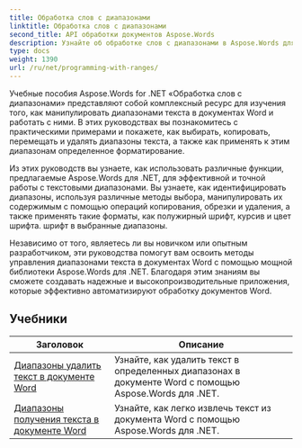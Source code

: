 ```yaml
---
title: Обработка слов с диапазонами
linktitle: Обработка слов с диапазонами
second_title: API обработки документов Aspose.Words
description: Узнайте об обработке слов с диапазонами в Aspose.Words для .NET. Узнайте, как манипулировать и форматировать определенные диапазоны текста в документах Word, используя пошаговые руководства и примеры кодов.
type: docs
weight: 1390
url: /ru/net/programming-with-ranges/
---
```

Учебные пособия Aspose.Words for .NET «Обработка слов с диапазонами» представляют собой комплексный ресурс для изучения того, как манипулировать диапазонами текста в документах Word и работать с ними. В этих руководствах вы познакомитесь с практическими примерами и покажете, как выбирать, копировать, перемещать и удалять диапазоны текста, а также как применять к этим диапазонам определенное форматирование.

Из этих руководств вы узнаете, как использовать различные функции, предлагаемые Aspose.Words для .NET, для эффективной и точной работы с текстовыми диапазонами. Вы узнаете, как идентифицировать диапазоны, используя различные методы выбора, манипулировать их содержимым с помощью операций копирования, обрезки и удаления, а также применять такие форматы, как полужирный шрифт, курсив и цвет шрифта. шрифт в выбранные диапазоны.

Независимо от того, являетесь ли вы новичком или опытным разработчиком, эти руководства помогут вам освоить методы управления диапазонами текста в документах Word с помощью мощной библиотеки Aspose.Words для .NET. Благодаря этим знаниям вы сможете создавать надежные и высокопроизводительные приложения, которые эффективно автоматизируют обработку документов Word.

 ## Учебники
| Заголовок | Описание |
| --- | --- |
| [Диапазоны удалить текст в документе Word](./ranges-delete-text/) | Узнайте, как удалить текст в определенных диапазонах в документе Word с помощью Aspose.Words для .NET. |
| [Диапазоны получения текста в документе Word](./ranges-get-text/) | Узнайте, как легко извлечь текст из документа Word с помощью Aspose.Words для .NET. |